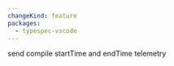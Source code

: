 ```yaml
---
changeKind: feature
packages:
  - typespec-vscode
---
```


send compile startTime and endTime telemetry
